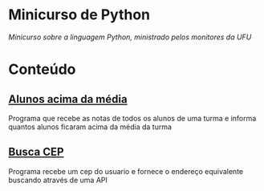 # Minicurso de Python 

_Minicurso sobre a linguagem Python, ministrado pelos monitores da UFU_

# Conteúdo

## [Alunos acima da média](https://github.com/Ellen172/minicursoPython-alunosAcimaMedia)
Programa que recebe as notas de todos os alunos de uma turma e informa quantos alunos ficaram acima da média da turma

## [Busca CEP](https://github.com/Ellen172/minicursoPython-buscaCep)
Programa recebe um cep do usuario e fornece o endereço equivalente buscando através de uma API
